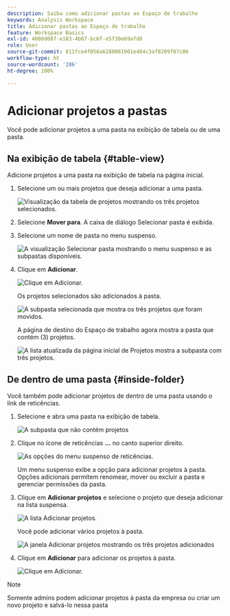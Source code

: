 ```yaml
---
description: Saiba como adicionar pastas ao Espaço de trabalho
keywords: Analysis Workspace
title: Adicionar pastas ao Espaço de trabalho
feature: Workspace Basics
exl-id: 4008d087-e183-4b07-bc6f-e5f30e69afd8
role: User
source-git-commit: 811fce4f056a6280081901e484c3af8209f87c06
workflow-type: ht
source-wordcount: '286'
ht-degree: 100%

---
```


# Adicionar projetos a pastas

Você pode adicionar projetos a uma pasta na exibição de tabela ou de uma pasta.

## Na exibição de tabela {#table-view}

Adicione projetos a uma pasta na exibição de tabela na página inicial.

1. Selecione um ou mais projetos que deseja adicionar a uma pasta.

   ![Visualização da tabela de projetos mostrando os três projetos selecionados.](/help/analysis-workspace/build-workspace-project/assets/move-tv-selected.png)

1. Selecione **Mover para**. A caixa de diálogo Selecionar pasta é exibida.

1. Selecione um nome de pasta no menu suspenso.

   ![A visualização Selecionar pasta mostrando o menu suspenso e as subpastas disponíveis.](/help/analysis-workspace/build-workspace-project/assets/move-select-folder.png)

1. Clique em **Adicionar**.

   ![Clique em Adicionar.](/help/analysis-workspace/build-workspace-project/assets/move-add.png)

   Os projetos selecionados são adicionados à pasta.

   ![A subpasta selecionada que mostra os três projetos que foram movidos.](/help/analysis-workspace/build-workspace-project/assets/move-projects-added.png)

   A página de destino do Espaço de trabalho agora mostra a pasta que contém (3) projetos.

   ![A lista atualizada da página inicial de Projetos mostra a subpasta com três projetos.](/help/analysis-workspace/build-workspace-project/assets/move-folders-updated.png)

## De dentro de uma pasta {#inside-folder}

Você também pode adicionar projetos de dentro de uma pasta usando o link de reticências.

1. Selecione e abra uma pasta na exibição de tabela.

   ![A subpasta que não contém projetos](/help/analysis-workspace/build-workspace-project/assets/move-open-folder.png)

1. Clique no ícone de reticências **...** no canto superior direito.

   ![As opções do menu suspenso de reticências.](/help/analysis-workspace/build-workspace-project/assets/add-projects-elipsis.png)

   Um menu suspenso exibe a opção para adicionar projetos à pasta. Opções adicionais permitem renomear, mover ou excluir a pasta e gerenciar permissões da pasta.

1. Clique em **Adicionar projetos** e selecione o projeto que deseja adicionar na lista suspensa.

   ![A lista Adicionar projetos.](/help/analysis-workspace/build-workspace-project/assets/select-add-projects.png)

   Você pode adicionar vários projetos à pasta.

   ![A janela Adicionar projetos mostrando os três projetos adicionados](/help/analysis-workspace/build-workspace-project/assets/move-add-multiple-projects.png)

1. Clique em **Adicionar** para adicionar os projetos à pasta.

   ![Clique em Adicionar.](/help/analysis-workspace/build-workspace-project/assets/move-added-items.png)


>[!NOTE]
>
>Somente admins podem adicionar projetos à pasta da empresa ou criar um novo projeto e salvá-lo nessa pasta

